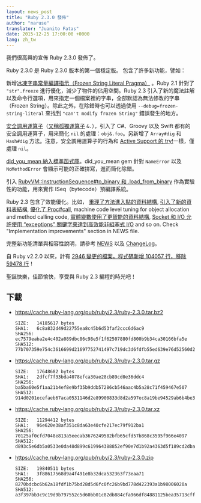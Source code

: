 ```yaml
---
layout: news_post
title: "Ruby 2.3.0 發佈"
author: "naruse"
translator: "Juanito Fatas"
date: 2015-12-25 17:00:00 +0000
lang: zh_tw
---
```


我們很高興的宣佈 Ruby 2.3.0 發佈了。

Ruby 2.3.0 是 Ruby 2.3.0 版本的第一個穩定版。
包含了許多新功能，譬如：

新增[冰凍字串常量編譯指示（Frozen String Literal Pragma）](https://bugs.ruby-lang.org/issues/11473)
。Ruby 2.1 針對了 `"str".freeze` 進行優化，減少了物件的佔用空間。Ruby 2.3 引入了新的魔法註解以及命令行選項，用來指定一個檔案裡的字串，全部默認為無法修改的字串（Frozen String）。除此之外，在除錯時也可以透過使用 `--debug=frozen-string-literal` 來找到 `"can't modify frozen String"` 錯誤發生的地方。

[安全調用運算子](https://bugs.ruby-lang.org/issues/11537)（[又稱孤獨運算子](https://instagram.com/p/-M9l6mRPLR/) `&.`），引入了 C#、Groovy 以及 Swift 都有的安全調用運算子，用來簡化 `nil` 的處理：`obj&.foo`。另新增了 `Array#dig` 和 `Hash#dig` 方法。注意，安全調用運算子的行為和 [Active Support 的 try!](http://api.rubyonrails.org/v4.2.5/classes/Object.html#method-i-try-21)一樣，僅處理 `nil`。

[did_you_mean 納入標準函式庫](https://bugs.ruby-lang.org/issues/11252)。did_you_mean gem 針對 `NameError` 以及 `NoMethodError` 會顯示可能的正確拼寫，進而簡化除錯。

引入 [RubyVM::InstructionSequence#to_binary 和 .load_from_binary](https://bugs.ruby-lang.org/issues/11788) 作為實驗性的功能，用來實作 ISeq（bytecode）預編譯系統。

Ruby 2.3 包含了效能優化。比如，
[重理了方法進入點的資料結構](https://bugs.ruby-lang.org/issues/11278),
[引入了新的資料表結構](https://bugs.ruby-lang.org/issues/11420),
[優化了 Proc#call](https://bugs.ruby-lang.org/issues/11569),
machine code level tuning for object allocation and method calling code,
[實體變數使用了更智能的資料結構](https://bugs.ruby-lang.org/issues/11170),
[Socket 和 I/O 允許使用 “exceptions” 關鍵字來達到高效能非組塞式 I/O](https://bugs.ruby-lang.org/issues/11229)
and so on. Check "Implementation improvements" section in NEWS file.

完整新功能清單與相容性說明，請參考 [NEWS](https://github.com/ruby/ruby/blob/v2_3_0/NEWS) 以及 [ChangeLog](https://github.com/ruby/ruby/blob/v2_3_0/ChangeLog)。

自 Ruby v2.2.0 以來，計有 [2946 變更的檔案，程式碼新增 104057 行，移除 59478 行](https://github.com/ruby/ruby/compare/v2_2_0...v2_3_0)！

聖誕快樂，佳節愉快，享受與 Ruby 2.3 編程的時光吧！

## 下載

* <https://cache.ruby-lang.org/pub/ruby/2.3/ruby-2.3.0.tar.bz2>

      SIZE:   14185617 bytes
      SHA1:   6c8a832d49d22755ea8c45b6d53faf2ccc6d6ac9
      SHA256: ec7579eaba2e4c402a089dbc86c98e5f1f62507880fd800b9b34ca30166bfa5e
      SHA512: 77b707359e754c3616699d21697752741497c719dc3d6fdfb55ed639e76d52560d293ae54cbe5c63be78dc73fbe60f1b8615d704d017bdfe1994aa9747d26a6c

* <https://cache.ruby-lang.org/pub/ruby/2.3/ruby-2.3.0.tar.gz>

      SIZE:   17648682 bytes
      SHA1:   2dfcf7f33bda4078efca30ae28cb89cd0e36ddc4
      SHA256: ba5ba60e5f1aa21b4ef8e9bf35b9ddb57286cb546aac4b5a28c71f459467e507
      SHA512: 914d0201ecefaeb67aca0531146d2e89900833d8d2a597ec8a19be94529ab6b4be367f9b0cee2868b407288896cc14b64d96150223cac0aef8aafc46fc3dd7cc

* <https://cache.ruby-lang.org/pub/ruby/2.3/ruby-2.3.0.tar.xz>

      SIZE:   11294412 bytes
      SHA1:   96e620e38af351c8da63e40cfe217ec79f912ba1
      SHA256: 70125af0cfd7048e813a5eecab3676249582bfb65cfd57b868c3595f966e4097
      SHA512: d893c5e6db5a0533e0da48d899c619964388852ef90e7d1b92a4363d5f189cd2dba32a009581f62b9f42a8e6027975fc3c18b64faf356f5e3ac43a8d69ec5327

* <https://cache.ruby-lang.org/pub/ruby/2.3/ruby-2.3.0.zip>

      SIZE:   19840511 bytes
      SHA1:   3f88617568d9a4f491e8b32dca532363f73eaa71
      SHA256: 8270bdcbc6b62a18fdf1b75bd28d5d6fc0fc26b9bd778d422393a1b98006020a
      SHA512: a3f397bb3c9c19d9b797552c5d60bb01c82db884cfa966df84881125bea35713cffd99f88fb86b271bae72d9cfb09ad9b33838cffcf6365c091459479914fdef
